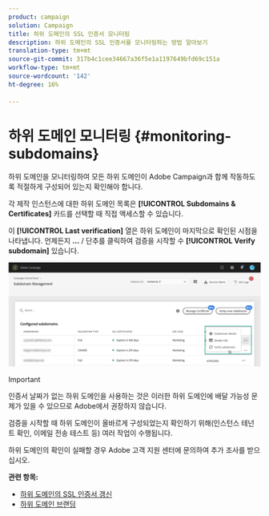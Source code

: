 ```yaml
---
product: campaign
solution: Campaign
title: 하위 도메인의 SSL 인증서 모니터링
description: 하위 도메인의 SSL 인증서를 모니터링하는 방법 알아보기
translation-type: tm+mt
source-git-commit: 317b4c1cee34667a36f5e1a1197649bfd69c151a
workflow-type: tm+mt
source-wordcount: '142'
ht-degree: 16%

---
```



# 하위 도메인 모니터링 {#monitoring-subdomains}

하위 도메인을 모니터링하여 모든 하위 도메인이 Adobe Campaign과 함께 작동하도록 적절하게 구성되어 있는지 확인해야 합니다.

각 제작 인스턴스에 대한 하위 도메인 목록은 **[!UICONTROL Subdomains & Certificates]** 카드를 선택할 때 직접 액세스할 수 있습니다.

이 **[!UICONTROL Last verification]** 열은 하위 도메인이 마지막으로 확인된 시점을 나타냅니다. 언제든지 **...** / 단추를 클릭하여 검증을 시작할 수 **[!UICONTROL Verify subdomain]** 있습니다.

![](assets/subdomain_verification.png)

>[!IMPORTANT]
>
>인증서 날짜가 없는 하위 도메인을 사용하는 것은 이러한 하위 도메인에 배달 가능성 문제가 있을 수 있으므로 Adobe에서 권장하지 않습니다.

검증을 시작할 때 하위 도메인이 올바르게 구성되었는지 확인하기 위해(인스턴스 테넌트 확인, 이메일 전송 테스트 등) 여러 작업이 수행됩니다.

하위 도메인의 확인이 실패할 경우 Adobe 고객 지원 센터에 문의하여 추가 조사를 받으십시오.

**관련 항목:**

* [하위 도메인의 SSL 인증서 갱신](../../subdomains-certificates/using/renewing-subdomain-certificate.md)
* [하위 도메인 브랜딩](../../subdomains-certificates/using/subdomains-branding.md)
